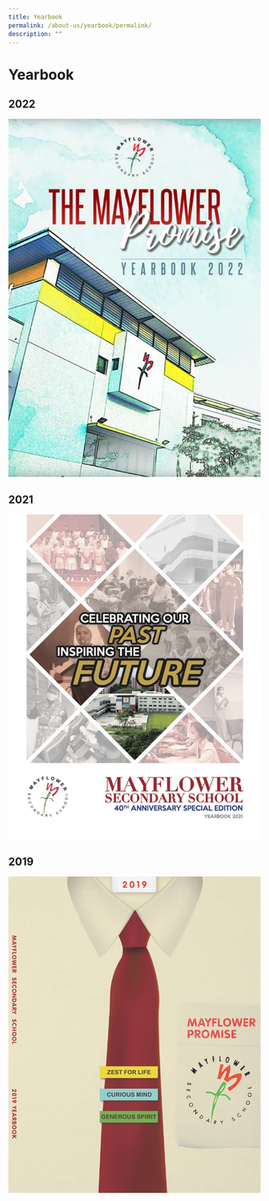 ```yaml
---
title: Yearbook
permalink: /about-us/yearbook/permalink/
description: ""
---
```

Yearbook
========

2022
----
[![2022 Yearbook](/images/yearbook%202022.png)](https://issuu.com/mayflowersec/docs/mfss\_eyrbk2022?fr=sNGQ3YzU4NTAzNjI)


2021
----
[![2021 Yearbook](/images/2021.jpg)](https://issuu.com/mayflowersec/docs/mayflower_sec_yearbook_2021?fr=sMWI4NDU4NTAzNjI)


2019
----
[![2021 Yearbook](/images/2019.jpg)](https://issuu.com/mayflowersec/docs/mayflower-yearbook_2019?fr=sM2E5ZjU4NTAzNjI)